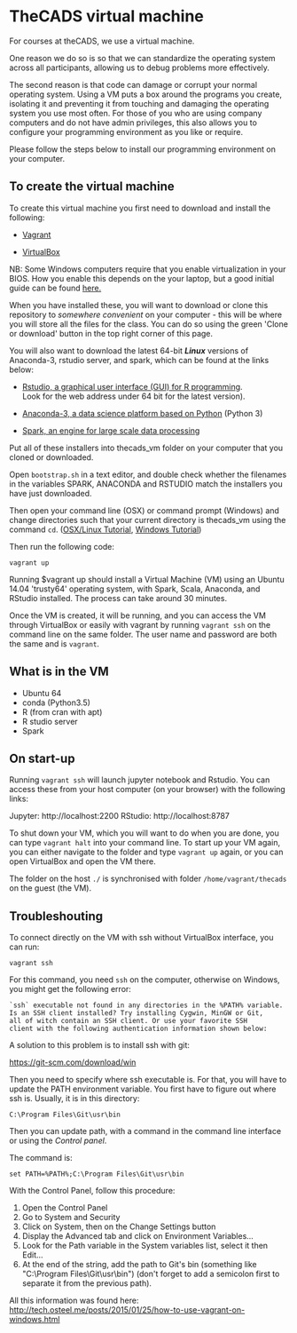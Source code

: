 # TheCADS virtual machine

For courses at theCADS, we use a virtual machine.

One reason we do so is so that we can standardize the operating system across all participants, allowing us to debug problems more effectively.

The second reason is that code can damage or corrupt your normal operating system. Using a VM puts a box around the programs you create, isolating it and preventing it from touching and damaging the operating system you use most often. For those of you who are using company computers and do not have admin privileges, this also allows you to configure your programming environment as you like or require.

Please follow the steps below to install our programming environment on your computer.

## To create the virtual machine

To create this virtual machine you first need to download and install the following:

* [Vagrant](https://www.vagrantup.com/downloads.html)

* [VirtualBox](https://www.virtualbox.org/wiki/Downloads)

NB: Some Windows computers require that you enable virtualization in your BIOS. How you enable this depends on the your laptop, but a good initial guide can be found [here.](http://helpdeskgeek.com/how-to/enable-virtualization-in-the-bios/)

When you have installed these, you will want to download or clone this repository to *somewhere convenient* on your computer - this will be where you will store all the files for the class.  You can do so using the green 'Clone or download' button in the top right corner of this page.

You will also want to download the latest 64-bit **_Linux_** versions of Anaconda-3, rstudio server, and spark, which can be found at the links below:

* [Rstudio, a graphical user interface (GUI) for R programming](https://www.rstudio.com/products/rstudio/download-server/).  
Look for the web address under 64 bit for the latest version).

* [Anaconda-3, a data science platform based on Python](https://www.continuum.io/downloads#linux) (Python 3)

* [Spark, an engine for large scale data processing](http://spark.apache.org/downloads.html)

Put all of these installers into thecads_vm folder on your computer that you cloned or downloaded.

Open ```bootstrap.sh``` in a text editor, and double check whether the filenames in the variables SPARK, ANACONDA and RSTUDIO match the installers you have just downloaded.

Then open your command line (OSX) or command prompt (Windows) and change directories such that your current directory is thecads_vm using the command ```cd```. ([OSX/Linux Tutorial](http://www.ee.surrey.ac.uk/Teaching/Unix/unix1.html), [Windows Tutorial](http://www.digitalcitizen.life/command-prompt-how-use-basic-commands))

Then run the following code:
```
vagrant up  
```

Running $vagrant up should install a Virtual Machine (VM) using an Ubuntu 14.04 'trusty64' operating system, with Spark, Scala, Anaconda, and RStudio installed. The process can take around 30 minutes.

Once the VM is created, it will be running, and you can access the VM through VirtualBox or easily with vagrant by running ```vagrant ssh``` on the command line on the same folder. The user name and password are both the same and is ```vagrant```.

## What is in the VM

- Ubuntu 64
- conda (Python3.5)
- R (from cran with apt)
- R studio server
- Spark

## On start-up

Running ```vagrant ssh``` will launch jupyter notebook and Rstudio. You can access these from your host computer (on your browser) with the following links:

Jupyter: http://localhost:2200
RStudio: http://localhost:8787

To shut down your VM, which you will want to do when you are done, you can type ```vagrant halt``` into your command line.  To start up your VM again, you can either navigate to the folder and type ```vagrant up``` again, or you can open VirtualBox and open the VM there.

The folder on the host ```./``` is synchronised with folder
```/home/vagrant/thecads``` on the guest (the VM).

## Troubleshouting

To connect directly on the VM with ssh without VirtualBox interface, you can run:

```
vagrant ssh
```

For this command, you need ```ssh``` on the computer, otherwise on Windows, you might get the following error:

```
`ssh` executable not found in any directories in the %PATH% variable.
Is an SSH client installed? Try installing Cygwin, MinGW or Git,
all of witch contain an SSH client. Or use your favorite SSH
client with the following authentication information shown below:
```

A solution to this problem is to install ssh with git:

https://git-scm.com/download/win

Then you need to specify where ssh executable is. For that, you will have to update the PATH environment variable.
You first have to figure out where ssh is. Usually, it is in this directory:
```
C:\Program Files\Git\usr\bin
```

Then you can update path, with a command in the command line interface or using the *Control panel*.

The command is:


```
set PATH=%PATH%;C:\Program Files\Git\usr\bin
```

With the Control Panel, follow this procedure:

1.    Open the Control Panel
1.    Go to System and Security
1.    Click on System, then on the Change Settings button
1.    Display the Advanced tab and click on Environment Variables...
1.    Look for the Path variable in the System variables list, select it then Edit...
1. At the end of the string, add the path to Git's bin (something like "C:\Program Files\Git\usr\bin") (don't forget to add a semicolon first to separate it from the previous path).

All this information was found here:  http://tech.osteel.me/posts/2015/01/25/how-to-use-vagrant-on-windows.html

